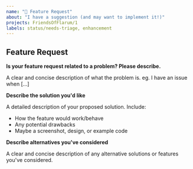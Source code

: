 ```yaml
---
name: "🚀 Feature Request"
about: "I have a suggestion (and may want to implement it!)"
projects: FriendsOfFlarum/1
labels: status/needs-triage, enhancement
---
```


## Feature Request

**Is your feature request related to a problem? Please describe.**

A clear and concise description of what the problem is. eg. I have an issue when [...]

**Describe the solution you'd like**

A detailed description of your proposed solution. Include:
- How the feature would work/behave
- Any potential drawbacks
- Maybe a screenshot, design, or example code

**Describe alternatives you've considered**

A clear and concise description of any alternative solutions or features you've considered.
